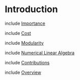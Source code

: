 Introduction
============


include [Importance](importance.md)

include [Cost](cost.md)

include [Modularity](modularity.md)

include [Numerical Linear Algebra](introduction-nla.md)

include [Contributions](contributions.md)

include [Overview](overview.md)
